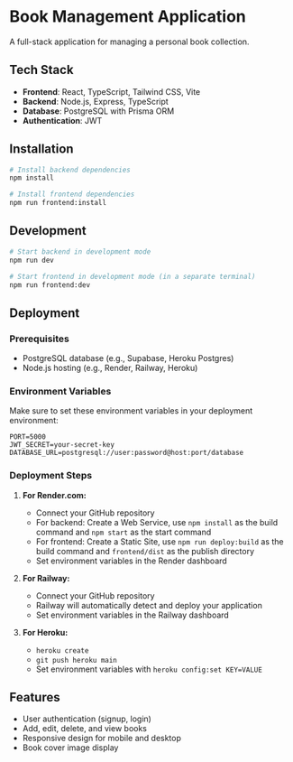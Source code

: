 # Book Management Application

A full-stack application for managing a personal book collection.

## Tech Stack

- **Frontend**: React, TypeScript, Tailwind CSS, Vite
- **Backend**: Node.js, Express, TypeScript
- **Database**: PostgreSQL with Prisma ORM
- **Authentication**: JWT

## Installation

```bash
# Install backend dependencies
npm install

# Install frontend dependencies
npm run frontend:install
```

## Development

```bash
# Start backend in development mode
npm run dev

# Start frontend in development mode (in a separate terminal)
npm run frontend:dev
```

## Deployment

### Prerequisites

- PostgreSQL database (e.g., Supabase, Heroku Postgres)
- Node.js hosting (e.g., Render, Railway, Heroku)

### Environment Variables

Make sure to set these environment variables in your deployment environment:

```
PORT=5000
JWT_SECRET=your-secret-key
DATABASE_URL=postgresql://user:password@host:port/database
```

### Deployment Steps

1. **For Render.com:**
   - Connect your GitHub repository
   - For backend: Create a Web Service, use `npm install` as the build command and `npm start` as the start command
   - For frontend: Create a Static Site, use `npm run deploy:build` as the build command and `frontend/dist` as the publish directory
   - Set environment variables in the Render dashboard

2. **For Railway:**
   - Connect your GitHub repository
   - Railway will automatically detect and deploy your application
   - Set environment variables in the Railway dashboard

3. **For Heroku:**
   - `heroku create`
   - `git push heroku main`
   - Set environment variables with `heroku config:set KEY=VALUE`

## Features

- User authentication (signup, login)
- Add, edit, delete, and view books
- Responsive design for mobile and desktop
- Book cover image display
